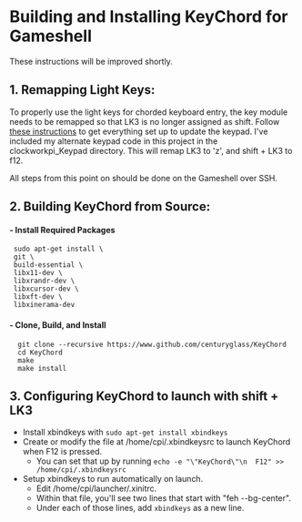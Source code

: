 # Building and Installing KeyChord for Gameshell
These instructions will be improved shortly.

## 1. Remapping Light Keys:

  To properly use the light keys for chorded keyboard entry, the key module needs to be remapped so that LK3 is no longer assigned as shift. Follow [these instructions](https://forum.clockworkpi.com/t/tutorial-how-to-compile-and-upload-code-to-the-keypad/1065) to get everything set up to update the keypad.  I've included my alternate keypad code in this project in the clockworkpi_Keypad directory. This will remap LK3 to 'z', and shift + LK3 to f12.

All steps from this point on should be done on the Gameshell over SSH.

## 2. Building KeyChord from Source:

#### - Install Required Packages
     sudo apt-get install \
     git \
     build-essential \
     libx11-dev \
     libxrandr-dev \
     libxcursor-dev \
     libxft-dev \
     libxinerama-dev

####  - Clone, Build, and Install
      git clone --recursive https://www.github.com/centuryglass/KeyChord
      cd KeyChord
      make
      make install

## 3. Configuring KeyChord to launch with shift + LK3
- Install xbindkeys with `sudo apt-get install xbindkeys`
- Create or modify the file at /home/cpi/.xbindkeysrc to launch KeyChord when F12 is pressed. 
    * You can set that up by running `echo -e "\"KeyChord\"\n  F12" >> /home/cpi/.xbindkeysrc`
- Setup xbindkeys to run automatically on launch. 
    * Edit /home/cpi/launcher/.xinitrc. 
    * Within that file, you'll see two lines that start with "feh --bg-center". 
    * Under each of those lines, add `xbindkeys` as a new line.

